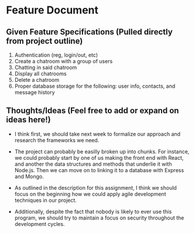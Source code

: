 # Feature Document

## Given Feature Specifications (Pulled directly from project outline)
1. Authentication (reg, login/out, etc)
2. Create a chatroom with a group of users
3. Chatting in said chatroom
4. Display all chatrooms
5. Delete a chatroom
6. Proper database storage for the following: user info, contacts, and message history



## Thoughts/Ideas (Feel free to add or expand on ideas here!)
* I think first, we should take next week to formalize our approach and research the frameworks we need.

* The project can probably be easilly broken up into chunks.
  For instance, we could probably start by one of us making the front end with React, and another the data structures and methods that underlie it with Node.js.
  Then we can move on to linking it to a database with Express and Mongo.

* As outlined in the description for this assignment, I think we should focus on the beginning how we could apply agile development techniques in our project.

* Additionally, despite the fact that nobody is likely to ever use this program, we should try to maintain a focus on security throughout the development cycles. 
